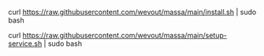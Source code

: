 curl https://raw.githubusercontent.com/wevout/massa/main/install.sh | sudo bash

curl https://raw.githubusercontent.com/wevout/massa/main/setup-service.sh | sudo bash